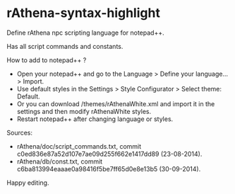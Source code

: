rAthena-syntax-highlight
======================

Define rAthena npc scripting language for notepad++.

Has all script commands and constants.


How to add to notepad++ ?
 - Open your notepad++ and go to the Language > Define your language... > Import.
 - Use default styles in the Settings > Style Configurator > Select theme: Default.
 - Or you can download /themes/rAthenaWhite.xml and import it in the settings and then modify rAthenaWhite styles.
 - Restart notepad++ after changing language or styles.


Sources:
 - rAthena/doc/script_commands.txt, commit c0ed836e87a52d107e7ae09d255f662e1417dd89 (23-08-2014).
 - rAthena/db/const.txt, commit c6ba813994eaaae0a98416f5be7ff65d0e8e13b5 (30-09-2014).


Happy editing.